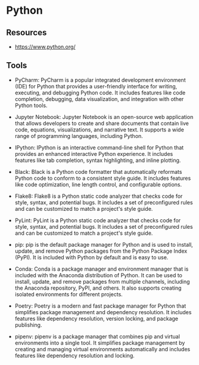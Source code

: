 # Python

## Resources

-   https://www.python.org/

## Tools

-   PyCharm: PyCharm is a popular integrated development environment (IDE) for Python that provides a user-friendly interface for writing, executing, and debugging Python code. It includes features like code completion, debugging, data visualization, and integration with other Python tools.

-   Jupyter Notebook: Jupyter Notebook is an open-source web application that allows developers to create and share documents that contain live code, equations, visualizations, and narrative text. It supports a wide range of programming languages, including Python.

-   IPython: IPython is an interactive command-line shell for Python that provides an enhanced interactive Python experience. It includes features like tab completion, syntax highlighting, and inline plotting.

-   Black: Black is a Python code formatter that automatically reformats Python code to conform to a consistent style guide. It includes features like code optimization, line length control, and configurable options.

-   Flake8: Flake8 is a Python static code analyzer that checks code for style, syntax, and potential bugs. It includes a set of preconfigured rules and can be customized to match a project's style guide.

-   PyLint: PyLint is a Python static code analyzer that checks code for style, syntax, and potential bugs. It includes a set of preconfigured rules and can be customized to match a project's style guide.

-   pip: pip is the default package manager for Python and is used to install, update, and remove Python packages from the Python Package Index (PyPI). It is included with Python by default and is easy to use.

-   Conda: Conda is a package manager and environment manager that is included with the Anaconda distribution of Python. It can be used to install, update, and remove packages from multiple channels, including the Anaconda repository, PyPI, and others. It also supports creating isolated environments for different projects.

-   Poetry: Poetry is a modern and fast package manager for Python that simplifies package management and dependency resolution. It includes features like dependency resolution, version locking, and package publishing.

-   pipenv: pipenv is a package manager that combines pip and virtual environments into a single tool. It simplifies package management by creating and managing virtual environments automatically and includes features like dependency resolution and locking.

